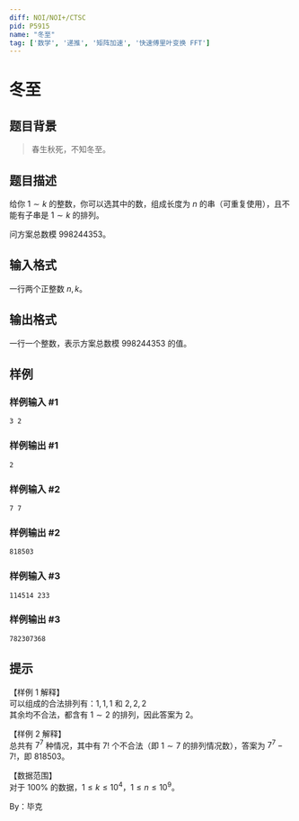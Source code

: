 ```yaml
---
diff: NOI/NOI+/CTSC
pid: P5915
name: "冬至"
tag: ['数学', '递推', '矩阵加速', '快速傅里叶变换 FFT']
---
```

# 冬至
## 题目背景

>春生秋死，不知冬至。
## 题目描述

给你 $1 \sim k$ 的整数，你可以选其中的数，组成长度为 $n$ 的串（可重复使用），且不能有子串是 $1\sim k$ 的排列。
  
问方案总数模 $998244353$。
## 输入格式

一行两个正整数 $n,k$。
## 输出格式

一行一个整数，表示方案总数模 $998244353$ 的值。
## 样例

### 样例输入 #1
```
3 2
```
### 样例输出 #1
```
2
```
### 样例输入 #2
```
7 7
```
### 样例输出 #2
```
818503
```
### 样例输入 #3
```
114514 233
```
### 样例输出 #3
```
782307368
```
## 提示

【样例 1 解释】  
可以组成的合法排列有：$1,1,1$ 和 $2,2,2$  
其余均不合法，都含有 $1 \sim 2$ 的排列，因此答案为 $2$。

【样例 2 解释】  
总共有 $7^7$ 种情况，其中有 $7!$ 个不合法（即 $1 \sim 7$ 的排列情况数），答案为 $7^7-7!$，即 $818503$。

【数据范围】   
对于 $100\%$ 的数据，$1\le k \le 10^4$，$1\le n \le 10^9$。
  
By：毕克
